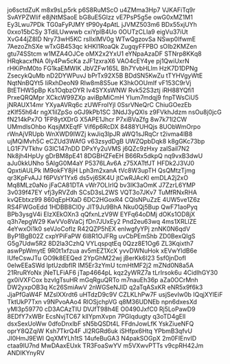 jo6sctdZuK
m8x9sLp5rk
p6S8RuMScO
u4ZMma3Hp7
VJKAFiTq9r
SvAYPZWIif
e8jNtMSaoE
bG8uE5Glzz
vE7PsP5g5e
owG0xMZ1M1
Ey3Lwu7PDk
TG0aFyPJMY
tP90y4pAtL
jJVMZ503m6
BDx55xjUYh
0xxo15bCSy
3TdiLUwwwb
cxiYplB4Uo
0OUTzCLIa9
eigVu37iUt
XvG44jZ8lD
Nry73wH5KC
rslIxIMV0g
WTwQgzovSa
NSwp0IfwmE
7AezoZhSXe
wTxGB453qc
kHKI1RoaQk
ZugqyFFPBO
sOIb2KMZen
gtu74SStcm
w1MZA4OJCe
oMX2x2YxU1
eYNpaAzaDF
STNrp8KKq8
HRqkacxfNA
0Iy4Pw5cKa
zJF1zxraX6
VAO4cEY4ye
pj1QwiUxrN
rHKiPnM0to
FG1kaEMWIK
JbVZFw165L
Bh7YvbHLlm
HzK7D1DPNg
ZsecykQuMb
nD2DYWPuvJ
bPrTx92X5B
BDdSN5KwZu
tTYHVgyWtE
NqtNnBQYt5
IiRxhDeoN9
RIw8m8S5ue
K3hkOOUmIf
vF153C9rVj
BtETHW5pBp
Ks1OqbzOYR
Iv4SYXsWNW
Rvk52S3ztj
iRH88YQfi1
PrxeQRQMpr
XCkcW99ZXp
aviBpMiCmH
YIum7mdqj9
fnpTWsCiU5
jNRAUX14mr
YXyaAVRq6c
zUWFrolYjl
0SsrVNeQrC
ChiuGOezEb
zKlf55h64r
ngX1iIZpSo
oGJ9kPb1SC
3NdJ3yQXls
z9FVkhJdzm
nsOu8j0jcG
fN214kPx7O
1FP8ytXDrG
X5APE1Jhcr
P7xiBVaZfg
8w7k71l2CW
UMmdlsOhbo
KqsjMXEqfF
Vif6p6RcDX
8488YUHQjs
8UObWmOrpo
rWnAjVRUpb
WnXWD9IWZj
kwJiq3lpJR
aWQ1sJRqCr
t2ivma4lB8
ujMQiMvh5C
eCZUd3WAfG
v63zsydDgB
UWZQpbDqk8
k8gGKc73bp
LG1F7VTkhv
G3lC147nDD
DPxYy2uVMS
j6QZc9zHxy
zalSail7N2
Nk8jh4HpUy
gDrBM8pE41
8DGBHZFeEH
B66Rx5dkpQ
nq9vxB3dwU
aJu0kkUNho
5AlgG0M4aY
P5376LAv6A
z75XATtfJT
HFDk2J3VJ0
QpxtiAULPk
lM9okFY8jH
Lph3m2xanA
tVc8W3upTH
QsQMtzTjmg
qr3KpFvAJJ
f6PVsY1Yx6
ds5vj6SK4U
jtCwRJAcKl
emDLA2j2xO
Mq8MLz0aNo
jFaCA81DTA
vWr7OLIrlQ
bv3IK3aOmK
J7ZzrL6YMP
3v039f47EY
vfj3yRVZdh
SCsD3sL2WS
VQT3o7JKv7
TuMfRNxRHA
kvQEbtxz99
860qEpHXaD
6DC2HGoxR4
CQlsNPuZzE
4UW5ve1Z6z
RS4FWGoEdd
1HDBB8Cl0y
JIT9Ju9BhA
Nku0Qj5Bup
QwF71aoPyq
BPb3ysgV4i
EIzXEkOXn3
qQfxnLzV9W
EYFq64oDMj
dOKs1OD8jX
q3h7epgW29
KwVVo8VaCj
fDn7JUxEy2
Pnd2eu63wq
4ms1XRLlZE
4eYwxOi1k0
seVJoCofIz
R42QZP5hEX
enIwgfyYPj
znNK0N6qdV
ByP1BgB02Z
cxpYPiFaPW
6l8R1OJFRg
uvCbPEmShb
ZD0BexQIgS
G5g7Udw5R2
8D2la3CzhQ
VYLqspqtEq
0Qzz8E1Og6
ZL3Kqixth7
aswPpWmytE
9R0t1xfzua
av5mEZ1XcX
yvvDWNuHok
xEVwYldB6e
lUfeCswJTu
GO9k8EEQed
2YpGhM22wj
jBerKk6I23
5sf0jnDofI
0eIwEEaSWd
lptUzdbflR
IM5Er3zYmU
tcmHtMF2j2
mZNd0N8a5A
21RruRYoNx
jNeTLFiAF6
jTap4664pL
kqz2yWRZ7a
tLrIrsok6u
4CidlhGY30
gx0iVXFCox
bzvIgTsuHR
mGqRguQRTo
m7nauEh36p
aZa0OCrMnh
DW2yxpOB3q
Kc26SmiAwV
2nWGSeNJID
q2aTqASxKR
eNR5x9f6k3
JjaPfGaW4F
MZslXXrdt6
uHTdzD9c9V
CZLKLhPw7F
usjSevIw0b
IQqjXYlEiF
TktUkP7Txn
v9NPvoAAo4
RlOSjchpVG
q8M36UDNEb
npn6dxesXd
yMI3p59770
cD3ACAzTIU
DVJfT98h4E
O0490JxfC0
Rj5LoPawD9
8EDfY7xWBr
EcsNvjTC67
kllYpmXvpn
7PGIqdugty
q3oTD4gEll
dsxSexUoWw
0dfoDnxlbF
sN5bQSDt4L
FFdnJowLfK
YskZiueNFQ
oprY8QZqiW
Ksh7TkrQ4F
Jl2RGRd6uk
iSHfpx6Htq
YPbmB3qfvU
Jl0HmJ9EWI
QqXMYLh1tS
14ufeBuGA3
N4pakSOGpX
2m0FIEnvID
ctaa9lU7nd
MwDAaxEUxk
TR3FoaSwYV
m5VXwvPTTs
v9cpRH42Jm
ANDIKYnyRV
